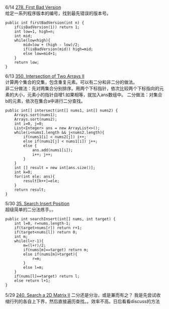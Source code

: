 6/14 [278. First Bad Version](https://leetcode.com/problems/first-bad-version/description/)<br>
给定一系列程序版本的编号，找到最先错误的版本号。<br>
```
public int firstBadVersion(int n) {
    if(isBadVersion(1)) return 1;
    int low=1, high=n;
    int mid;
    while(low<high){
        mid=low + (high - low)/2;
        if(isBadVersion(mid)) high=mid;
        else low=mid+1;
    }
    return low;
}
```

6/13 [350. Intersection of Two Arrays II](https://leetcode.com/problems/intersection-of-two-arrays-ii/description/)<br>
计算两个集合的交集，包含重复元素。可以有二分和非二分的做法。<br>
非二分做法：先对两集合分别排序。用两个下标指针，依次比较两个下标指向的元素的大小，元素小的指针自增1.如果相等，就加入ans数组中。
二分做法：对集合b的元素，依次在集合a中进行二分查找。
```
public int[] intersect(int[] nums1, int[] nums2) {
    Arrays.sort(nums1);
    Arrays.sort(nums2);
    int i=0, j=0;
    List<Integer> ans = new ArrayList<>();
    while(i<nums1.length && j<nums2.length){
        if(nums1[i] < nums2[j]) i++;
        else if(nums2[j] < nums1[i]) j++;
        else {
            ans.add(nums1[i]);
            i++; j++; 
        }
    }
    int [] result = new int[ans.size()];
    int k=0;
    for(int ele: ans){
        result[k++]=ele;
    }
    return result;
}
```

5/30 [35. Search Insert Position](https://leetcode.com/problems/search-insert-position/description/)<br>
超级简单的二分法练手。。
```
public int searchInsert(int[] nums, int target) {
    int l=0, r=nums.length-1;
    if(target>nums[r]) return r+1;
    if(target<nums[l]) return 0;
    int m;
    while(l<r-1){
        m=(l+r)/2;
        if(nums[m]==target) return m;
        else if(nums[m]>target){
            r=m;
        }
        else l=m;
    }
    if(nums[l]==target) return l;
    else return l+1;
}
```
5/29 [240. Search a 2D Matrix II](https://leetcode.com/problems/search-a-2d-matrix-ii/description/)
二分还是分治，或是兼而有之？
我是先尝试收缩行列的各自上下界，然后直接遍历查找。。效率不高。日后看看discuss的方法
